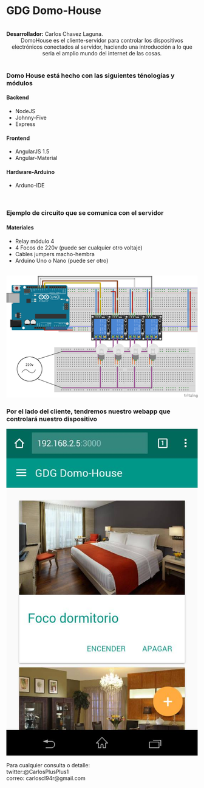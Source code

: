 <h1>GDG Domo-House</h1>
<br/>
<b>Desarrollador:</b> Carlos Chavez Laguna.<br/>

    

<center>DomoHouse es el cliente-servidor para controlar los dispositivos electrónicos conectados al servidor, haciendo una introducción a lo que seria el amplio mundo del internet de las cosas.</center>

<br/>
<h3>Domo House está hecho con las siguientes ténologías y módulos</h3>
<h4>Backend</h4>
<ul>
  <li>NodeJS</li>
  <li>Johnny-Five</li>
  <li>Express</li>
</ul> 
<h4>Frontend</h4>
<ul>
  <li>AngularJS 1.5 </li>
  <li>Angular-Material</li>
</ul> 

<h4>Hardware-Arduino</h4>
<ul>
  <li>Arduno-IDE </li>  
</ul>

<br/>


<h3>Ejemplo de circuito que se comunica con el servidor</h3>
<h4>Materiales</h4>
<ul>
  <li>Relay módulo 4</li>
  <li>4 Focos de 220v (puede ser cualquier otro voltaje)</li>
  <li>Cables jumpers macho-hembra</li>
  <li>Arduino Uno o Nano (puede ser otro)</li>

</ul> 
<br/>
<img src="https://raw.githubusercontent.com/CarlosDevlp/GDGDomoHouse/master/guia/diagrama_relay_arduino.png" />


<h3>Por el lado del cliente, tendremos nuestro webapp que controlará nuestro dispositivo</h3>
<img src="https://raw.githubusercontent.com/CarlosDevlp/GDGDomoHouse/master/guia/mock.png" />

<br/>
<p>
  Para cualquier consulta o detalle:<br/>
  twitter:@CarlosPlusPlus1 <br/>
  correo: carloscl94r@gmail.com <br/>  
</p>
